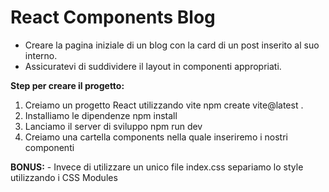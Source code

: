 # React Components Blog

- Creare la pagina iniziale di un blog con la card di un post inserito al suo interno.
- Assicuratevi di suddividere il layout in componenti appropriati.

**Step per creare il progetto:**

1. Creiamo un progetto React utilizzando vite npm create vite@latest .
2. Installiamo le dipendenze npm install
3. Lanciamo il server di sviluppo npm run dev
4. Creiamo una cartella components nella quale inseriremo i nostri componenti

**BONUS:** - Invece di utilizzare un unico file index.css separiamo lo style utilizzando i CSS Modules
